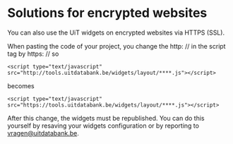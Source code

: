 ---
---

# Solutions for encrypted websites

You can also use the UiT widgets on encrypted websites via HTTPS (SSL).

When pasting the code of your project, you change the http: // in the script tag by https: //
so
~~~
<script type="text/javascript" src="http://tools.uitdatabank.be/widgets/layout/****.js"></script>
~~~

becomes

~~~
<script type="text/javascript" src="https://tools.uitdatabank.be/widgets/layout/****.js"></script>
~~~

After this change, the widgets must be republished. You can do this yourself by resaving your widgets configuration or by reporting to
<a href="mailto:vragen@uitdatabank.be">vragen@uitdatabank.be</a>.
